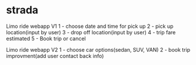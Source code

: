 # strada
Limo ride webapp V1
1 - choose date and time for pick up
2 - pick up location(input by user)
3 - drop off location(input by user)
4 - trip fare estimated
5 - Book trip or cancel

Limo ride webapp V2
1 - choose car options(sedan, SUV, VAN)
2 - book trip improvment(add user contact back info)
